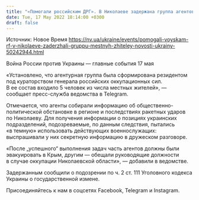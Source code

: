 ```yaml
---
title: "«Помогали российским ДРГ». В Николаеве задержана группа агентов оккупантов — СБУ"
date: Tue, 17 May 2022 18:14:00 +0300
draft: false
---
```

Источник: Новое Время https://nv.ua/ukraine/events/pomogali-voyskam-rf-v-nikolaeve-zaderzhali-gruppu-mestnyh-zhiteley-novosti-ukrainy-50242944.html


Война России против Украины — главные события 17 мая

«Установлено, что агентурная группа была сформирована резидентом под кураторством генерала российских оккупационных сил. В ее состав входило 5 человек из числа местных жителей», — сообщает пресс-служба ведомства в Telegram.

Отмечается, что агенты собирали информацию об общественно-политической обстановке в регионе и последствиях ракетных ударов по Николаеву. Для получения информации о позициях украинских подразделений, подозреваемые, по данным следствия, пытались «в темную» использовать действующих военнослужащих: выспрашивали у них секретную информацию в дружеском разговоре.

«После „успешного“ выполнения задач часть агентов должны были эвакуировать в Крым, другим — обещали руководящие должности в случае оккупации Николаевской области», — добавили в ведомстве.

Задержанным сообщили о подозрении по ч. 2 ст. 111 Уголовного кодекса Украины о государственной измене.

Присоединяйтесь к нам в соцсетях Facebook, Telegram и Instagram.
